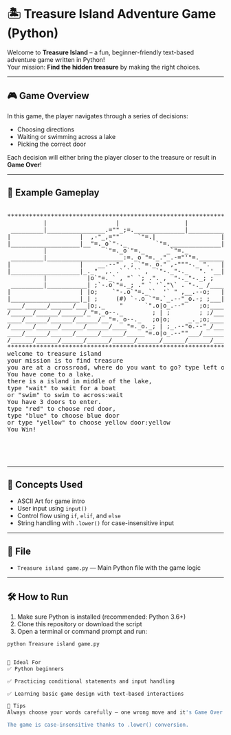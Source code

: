 # 🏝️ Treasure Island Adventure Game (Python)

Welcome to **Treasure Island** – a fun, beginner-friendly text-based adventure game written in Python!  
Your mission: **Find the hidden treasure** by making the right choices.

---

## 🎮 Game Overview

In this game, the player navigates through a series of decisions:
- Choosing directions
- Waiting or swimming across a lake
- Picking the correct door

Each decision will either bring the player closer to the treasure or result in **Game Over**!

---

## 🧪 Example Gameplay

<pre>

*******************************************************************************
          |                   |                  |                     |
 _________|________________.=""_;=.______________|_____________________|_______
|                   |  ,-"_,=""     `"=.|                  |
|___________________|__"=._o`"-._        `"=.______________|___________________
          |                `"=._o`"=._      _`"=._                     |
 _________|_____________________:=._o "=._."_.-="'"=.__________________|_______
|                   |    __.--" , ; `"=._o." ,-"""-._ ".   |
|___________________|_._"  ,. .` ` `` ,  `"-._"-._   ". '__|___________________
          |           |o`"=._` , "` `; .". ,  "-._"-._; ;              |
 _________|___________| ;`-.o`"=._; ." ` '`."\` . "-._ /_______________|_______
|                   | |o;    `"-.o`"=._``  '` " ,__.--o;   |
|___________________|_| ;     (#) `-.o `"=.`_.--"_o.-; ;___|___________________
____/______/______/___|o;._    "      `".o|o_.--"    ;o;____/______/______/____
/______/______/______/_"=._o--._        ; | ;        ; ;/______/______/______/_
____/______/______/______/__"=._o--._   ;o|o;     _._;o;____/______/______/____
/______/______/______/______/____"=._o._; | ;_.--"o.--"_/______/______/______/_
____/______/______/______/______/_____"=.o|o_.--""___/______/______/______/____
/______/______/______/______/______/______/______/______/______/______/[TomekK]
*******************************************************************************
welcome to treasure island 
your mission is to find treasure
you are at a crossroad, where do you want to go? type left or right:left
You have come to a lake.
there is a island in middle of the lake,
type "wait" to wait for a boat 
or "swim" to swim to across:wait
You have 3 doors to enter.
type "red" to choose red door,
type "blue" to choose blue door 
or type "yellow" to choose yellow door:yellow
You Win!



  
</pre>


---

## 🧠 Concepts Used

- ASCII Art for game intro
- User input using `input()`
- Control flow using `if`, `elif`, and `else`
- String handling with `.lower()` for case-insensitive input

---

## 📁 File

- `Treasure island game.py` — Main Python file with the game logic

---

## 🛠️ How to Run

1. Make sure Python is installed (recommended: Python 3.6+)
2. Clone this repository or download the script
3. Open a terminal or command prompt and run:

```bash
python Treasure island game.py


🎯 Ideal For
✅ Python beginners

✅ Practicing conditional statements and input handling

✅ Learning basic game design with text-based interactions

📢 Tips
Always choose your words carefully — one wrong move and it's Game Over!

The game is case-insensitive thanks to .lower() conversion.



